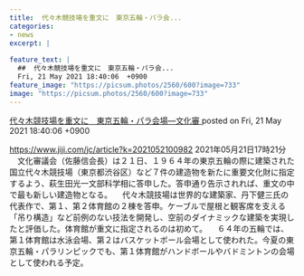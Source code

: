```yaml
---
title:  代々木競技場を重文に　東京五輪・パラ会...
categories:
- news
excerpt: |
  
feature_text: |
  ##  代々木競技場を重文に　東京五輪・パラ会...
  Fri, 21 May 2021 18:40:06  +0900
feature_image: "https://picsum.photos/2560/600?image=733"
image: "https://picsum.photos/2560/600?image=733"
---
```


[ 代々木競技場を重文に　東京五輪・パラ会場—文化審  ](https://rosie.5ch.net/test/read.cgi/editorialplus/1621590006/)
posted on Fri, 21 May 2021 18:40:06  +0900

<!--more-->

https://www.jiji.com/jc/article?k=2021052100982 2021年05月21日17時21分 　文化審議会（佐藤信会長）は２１日、１９６４年の東京五輪の際に建築された国立代々木競技場（東京都渋谷区）など７件の建造物を新たに重要文化財に指定するよう、萩生田光一文部科学相に答申した。答申通り告示されれば、重文の中で最も新しい建造物となる。 　代々木競技場は世界的な建築家、丹下健三氏の代表作で、第１、第２体育館の２棟を答申。ケーブルで屋根と観客席を支える「吊り構造」など前例のない技法を開発し、空前のダイナミックな建築を実現したと評価した。体育館が重文に指定されるのは初めて。 　６４年の五輪では、第１体育館は水泳会場、第２はバスケットボール会場として使われた。今夏の東京五輪・パラリンピックでも、第１体育館がハンドボールやバドミントンの会場として使われる予定。
